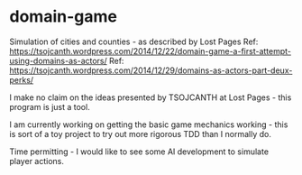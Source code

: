 # domain-game
Simulation of cities and counties - as described by Lost Pages
Ref: https://tsojcanth.wordpress.com/2014/12/22/domain-game-a-first-attempt-using-domains-as-actors/
Ref: https://tsojcanth.wordpress.com/2014/12/29/domains-as-actors-part-deux-perks/

I make no claim on the ideas presented by TSOJCANTH at Lost Pages - this program is just a tool.

I am currently working on getting the basic game mechanics working - this is sort of a toy project to try out more rigorous TDD than I normally do.

Time permitting - I would like to see some AI development to simulate player actions.

